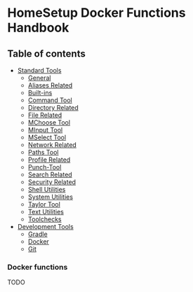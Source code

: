 # HomeSetup Docker Functions Handbook

## Table of contents

<!-- toc -->
- [Standard Tools](../../functions.md#standard-tools)
  * [General](../std-tools/general.md)
  * [Aliases Related](../std-tools/aliases-related.md)
  * [Built-ins](../std-tools/built-ins.md)
  * [Command Tool](../std-tools/command-tool.md)
  * [Directory Related](../std-tools/directory-related.md)
  * [File Related](../std-tools/file-related.md)
  * [MChoose Tool](../std-tools/mchoose-tool.md)
  * [MInput Tool](../std-tools/minput-tool.md)
  * [MSelect Tool](../std-tools/mselect-tool.md)
  * [Network Related](../std-tools/network-related.md)
  * [Paths Tool](../std-tools/paths-tool.md)
  * [Profile Related](../std-tools/profile-related.md)
  * [Punch-Tool](../std-tools/punch-tool.md)
  * [Search Related](../std-tools/search-related.md)
  * [Security Related](../std-tools/security-related.md)
  * [Shell Utilities](../std-tools/shell-utilities.md)
  * [System Utilities](../std-tools/system-utilities.md)
  * [Taylor Tool](../std-tools/taylor-tool.md)
  * [Text Utilities](../std-tools/text-utilities.md)
  * [Toolchecks](../std-tools/toolchecks.md)
- [Development Tools](../../functions.md#development-tools)
  * [Gradle](gradle-tools.md)
  * [Docker](docker-tools.md)
  * [Git](git-tools.md)
<!-- tocstop -->


### Docker functions

TODO
